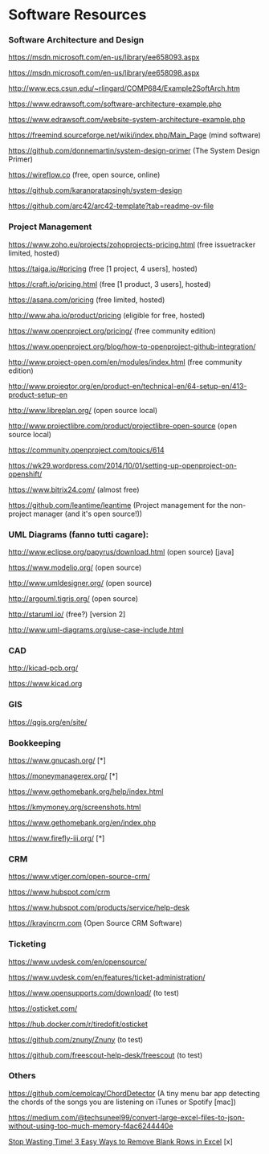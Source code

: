# Software Resources

### Software Architecture and Design

https://msdn.microsoft.com/en-us/library/ee658093.aspx

https://msdn.microsoft.com/en-us/library/ee658098.aspx

http://www.ecs.csun.edu/~rlingard/COMP684/Example2SoftArch.htm

https://www.edrawsoft.com/software-architecture-example.php

https://www.edrawsoft.com/website-system-architecture-example.php

https://freemind.sourceforge.net/wiki/index.php/Main_Page (mind software)

https://github.com/donnemartin/system-design-primer (The System Design Primer)

https://wireflow.co (free, open source, online)

https://github.com/karanpratapsingh/system-design

https://github.com/arc42/arc42-template?tab=readme-ov-file

### Project Management

https://www.zoho.eu/projects/zohoprojects-pricing.html (free issuetracker limited, hosted)

https://taiga.io/#pricing (free [1 project, 4 users], hosted)

https://craft.io/pricing.html (free [1 product, 3 users], hosted)

https://asana.com/pricing (free limited, hosted)

http://www.aha.io/product/pricing (eligible for free, hosted)

https://www.openproject.org/pricing/ (free community edition)

https://www.openproject.org/blog/how-to-openproject-github-integration/

http://www.project-open.com/en/modules/index.html (free community edition)

http://www.projeqtor.org/en/product-en/technical-en/64-setup-en/413-product-setup-en

http://www.libreplan.org/ (open source local)

http://www.projectlibre.com/product/projectlibre-open-source (open source local)

https://community.openproject.com/topics/614

https://wk29.wordpress.com/2014/10/01/setting-up-openproject-on-openshift/

https://www.bitrix24.com/ (almost free)

https://github.com/leantime/leantime (Project management for the non-project manager (and it's open source!))

### UML Diagrams (fanno tutti cagare):

http://www.eclipse.org/papyrus/download.html (open source) [java]

https://www.modelio.org/ (open source)

http://www.umldesigner.org/ (open source)

http://argouml.tigris.org/ (open source)

http://staruml.io/ (free?) [version 2]

http://www.uml-diagrams.org/use-case-include.html

### CAD

http://kicad-pcb.org/

https://www.kicad.org

### GIS

https://qgis.org/en/site/

### Bookkeeping

https://www.gnucash.org/ [*]

https://moneymanagerex.org/ [*]

https://www.gethomebank.org/help/index.html

https://kmymoney.org/screenshots.html

https://www.gethomebank.org/en/index.php

https://www.firefly-iii.org/ [*]

### CRM

https://www.vtiger.com/open-source-crm/

https://www.hubspot.com/crm

https://www.hubspot.com/products/service/help-desk

https://krayincrm.com (Open Source CRM Software)

### Ticketing

https://www.uvdesk.com/en/opensource/

https://www.uvdesk.com/en/features/ticket-administration/

https://www.opensupports.com/download/ (to test)

https://osticket.com/

https://hub.docker.com/r/tiredofit/osticket

https://github.com/znuny/Znuny (to test)

https://github.com/freescout-help-desk/freescout (to test)

### Others

https://github.com/cemolcay/ChordDetector (A tiny menu bar app detecting the chords of the songs you are listening on iTunes or Spotify [mac])

https://medium.com/@techsuneel99/convert-large-excel-files-to-json-without-using-too-much-memory-f4ac6244440e

[Stop Wasting Time! 3 Easy Ways to Remove Blank Rows in Excel](https://www.youtube.com/watch?v=3mkfF1pNw0U) [x]
